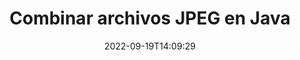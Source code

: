 ---
############################# Static ############################
layout: "auto-gen-merger"
date: 2022-09-19T14:09:29
draft: false
otherformats: vssx vstm vstx vsx vtx xlam xls xlsb xlsm xlsx xlt xltm xltx xps jpg png

############################# Head ############################
head_title: "Combine archivos JPEG a través de la API de fusión de documentos Java y J2SE"
head_description: "Combine múltiples archivos JPEG en Java utilizando la API de fusión de documentos con todos los datos, estilos y formatos como documentos de origen."

############################# Header ############################
title: "Combinar archivos JPEG en Java"
description: "Combine JPEG con algunas líneas de código Java."
bg_image: "https://cms.admin.containerize.com/templates/aspose/App_Themes/V3/images/bg/header1.png"
bg_overlay: false
button:
    enable: true
    icon: "fas fa-arrow-down"
    label: "Descargue prueba gratis"
    link: "https://downloads.groupdocs.com/merger/java"

############################# SubMenu ############################
submenu:
    enable: true

    left:
        img_alt: "GroupDocs.Merger for Java"
        image: "https://cms.admin.containerize.com/templates/groupdocs/images/product-logos/90x90-noborder/groupdocs-merger-java.png"
        product: "GroupDocs.Merger"
        platform: "Java"

    middle:
        button:

            # button loop
            - link: "https://apireference.groupdocs.com/merger/java"
              text: "Referencia de la API"

            # button loop
            - link: "https://github.com/groupdocs-merger"
              text: "Ejemplos de código"

            # button loop
            - link: "https://products.groupdocs.app/merger/family"
              text: "demostraciones en vivo"

            # button loop
            - link: "https://purchase.groupdocs.com/pricing/merger/java"
              text: "Precios"

    right:
        link_download: "https://downloads.groupdocs.com/merger"
        link_learn: "https://docs.groupdocs.com/merger/java"
        link_buy: "https://purchase.groupdocs.com"

############################# About ############################
about:
    enable: true
    title: "Acerca de la API de GroupDocs.Merger for Java"
    content: |
        [GroupDocs.Merger for Java](/es/merger/java/) brinda una solución conveniente para combinar múltiples PDF, Microsoft Office (Word, Excel, PowerPoint, OneNote), OpenDocument, HTML, imágenes y muchos otros documentos en un solo archivo dentro de las aplicaciones de Java. GroupDocs.Merger le ahorrará mucho esfuerzo, ya que puede combinar documentos JPEG; no es necesario instalar ningún software de terceros, aplicaciones de escritorio o complementos. ¡Ahora no es necesario perder el tiempo y combinar archivos manualmente! La misión de GroupDocs es proporcionar la mejor calidad y simplificar los flujos de trabajo de procesamiento de documentos.
        
        GroupDocs.Merger API es una opción correcta para soluciones corporativas que necesitan funciones de combinación de archivos. Estas API son compatibles con todos los principales sistemas operativos y plataformas, incluido J2SE 7.0 (1.7), J2SE 8.0 (1.8), Java 10.

############################# Steps ############################
steps:
    enable: true
    title_left: "Combine varios archivos JPEG en Java"
    content_left: |
        [GroupDocs.Merger for Java](/es/merger/java/) facilita a los desarrolladores de Java combinar varios archivos JPEG mediante la implementación de unos sencillos pasos.
        
        * Cree una instancia de **Merger** y pase la ruta del documento de origen como parámetro del constructor.
        * Llame a **Join** de la clase **Merger** y pase la ruta del segundo documento de origen.
        * Llame a **Guardar** de la clase **Merger** para guardar el documento fusionado.

    title_right: "Requisitos del sistema"
    content_right: |
        Las API de GroupDocs.Merger for Java son compatibles con todas las principales plataformas y sistemas operativos. Antes de ejecutar el código a continuación, asegúrese de tener instalados los siguientes requisitos previos en su sistema.

        * Sistemas operativos: Microsoft Windows, Linux, Mac OS
        * Entornos de desarrollo: NetBeans, IntelliJ IDEA, Eclipse
        * Marcos: J2SE 7.0 (1.7), J2SE 8.0 (1.8), Java 10
        * Descarga la última versión de GroupDocs.Merger for Java de [Maven](https://repository.groupdocs.com/webapp/#/artifacts/browse/tree/General/repo/com/groupdocs/groupdocs-merger)
         
    code: |
     {{% merger/additional-styles %}}
     {{< merger/code-merger title="Cómo combinar archivos JPEG usando el código de ejemplo Java">}}

        ```java    
        // Combine archivos JPEG usando GroupDocs.Merger para la API de Java
        // Crear una instancia de Fusión con el documento de entrada JPEG
        Merger merger = new Merger("input_1.jpeg");

        // Llame al método de unión de la instancia de la clase Merger y pase la segunda ruta del documento de origen
        merger.join("input_2.jpeg");
    
        // Llame al método de guardado de la instancia de la clase Merger para guardar el documento combinado
        merger.save("merged-file.jpeg"); 
        ```
     {{< /merger/code-merger >}}

############################# Demos ############################
demos:
    enable: true
    title: "Demostraciones en vivo: aplicación en línea para combinar documentos"
    content: |
       Combine más de un archivo JPEG ahora mismo visitando el sitio web [GroupDocs.Merger Live Demos](https://products.groupdocs.app/merger/family).
       La demostración en vivo tiene los siguientes beneficios.
        
############################# About Formats ############################
about_formats:
    enable: true

############################# More Formats ############################
more_formats:
    enable: true
    title: "Fusión de otros formatos de documentos"
    content: |
        Java API de fusión de documentos para formatos de archivo e imágenes. Combine algunos de los formatos de documentos populares como se indica a continuación.

############################# Back to top ###############################
back_to_top:
    enable: true
---